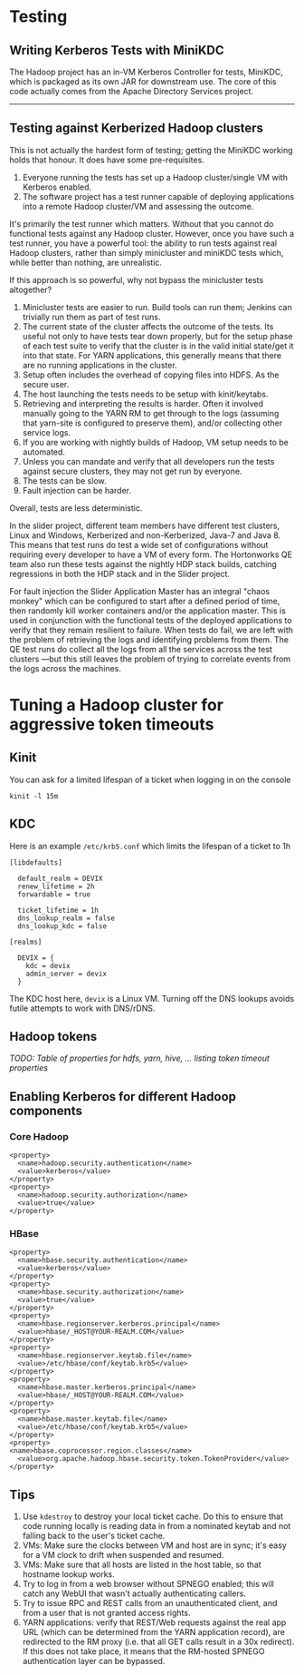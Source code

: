 <!---
  Licensed under the Apache License, Version 2.0 (the "License");
  you may not use this file except in compliance with the License.
  You may obtain a copy of the License at
  
   http://www.apache.org/licenses/LICENSE-2.0
  
  Unless required by applicable law or agreed to in writing, software
  distributed under the License is distributed on an "AS IS" BASIS,
  WITHOUT WARRANTIES OR CONDITIONS OF ANY KIND, either express or implied.
  See the License for the specific language governing permissions and
  limitations under the License. See accompanying LICENSE file.
-->
  
# Testing


## Writing Kerberos Tests with MiniKDC

The Hadoop project has an in-VM Kerberos Controller for tests, MiniKDC, which is packaged as its own JAR for downstream use. The core of this code actually comes from the Apache Directory Services project.

----

## Testing against Kerberized Hadoop clusters

This is not actually the hardest form of testing; getting the MiniKDC working holds that honour.
It does have some pre-requisites.

1. Everyone running the tests has set up a Hadoop cluster/single VM with Kerberos enabled.
2. The software project has a test runner capable of deploying applications into a remote Hadoop cluster/VM and assessing the outcome.

It's primarily the test runner which matters. Without that you cannot do functional tests against any Hadoop cluster.
However, once you have such a test runner, you have a powerful tool: the ability to run tests against real Hadoop clusters, rather than simply minicluster and miniKDC tests which, while better than nothing, are unrealistic.

If this approach is so powerful, why not bypass the minicluster tests altogether?

1. Minicluster tests are easier to run. Build tools can run them; Jenkins can trivially run them as part of test runs.
2. The current state of the cluster affects the outcome of the tests. Its useful not only to have tests tear down properly, but for the setup phase of each test suite to verify that the cluster is in the valid initial state/get it into that state. For YARN applications, this generally means that there are no running applications in the cluster.
3. Setup often includes the overhead of copying files into HDFS. As the secure user.
4. The host launching the tests needs to be setup with kinit/keytabs.
5. Retrieving and interpreting the results is harder. Often it involved manually going to the YARN RM to get through to the logs (assuming that yarn-site is configured to preserve them), and/or collecting other service logs.
6. If you are working with nightly builds of Hadoop, VM setup needs to be automated.
7. Unless you can mandate and verify that all developers run the tests against secure clusters, they may not get run by everyone.
8. The tests can be slow.
9. Fault injection can be harder.

Overall, tests are less deterministic.

In the slider project, different team members have different test clusters, Linux and Windows, Kerberized and non-Kerberized, Java-7 and Java 8. This means that test runs do test a wide set of configurations without requiring every developer to have a VM of every form. The Hortonworks QE team also run these tests against the nightly HDP stack builds, catching regressions in both the HDP stack and in the Slider project.

For fault injection the Slider Application Master has an integral "chaos monkey" which can be configured to start after a defined period of time, then randomly kill worker containers and/or the application master. This is used in conjunction with the functional tests of the deployed applications to verify that they remain resilient to failure. When tests do fail, we are left with the problem of retrieving the logs and identifying problems from them. The QE test runs do collect all the logs from all the services across the test clusters —but this still leaves the problem of trying to correlate events from the logs across the machines.

# Tuning a Hadoop cluster for aggressive token timeouts

## Kinit

You can ask for a limited lifespan of a ticket when logging in on the console
 
    kinit -l 15m

## KDC


Here is an example `/etc/krb5.conf` which limits the lifespan of a ticket
to 1h

```
[libdefaults]

  default_realm = DEVIX
  renew_lifetime = 2h
  forwardable = true

  ticket_lifetime = 1h
  dns_lookup_realm = false
  dns_lookup_kdc = false

[realms]

  DEVIX = {
    kdc = devix
    admin_server = devix
  }
```

The KDC host here, `devix` is a Linux VM. Turning off the DNS lookups avoids
futile attempts to work with DNS/rDNS.

## Hadoop tokens


*TODO: Table of properties for hdfs, yarn, hive, ... listing token timeout properties*

## Enabling Kerberos for different Hadoop components

### Core Hadoop


```
<property>
  <name>hadoop.security.authentication</name>
  <value>kerberos</value>
</property>
<property>
  <name>hadoop.security.authorization</name>
  <value>true</value>
</property>
```


### HBase

```
<property>
  <name>hbase.security.authentication</name>
  <value>kerberos</value>
</property>
<property>
  <name>hbase.security.authorization</name>
  <value>true</value>
</property>
<property>
  <name>hbase.regionserver.kerberos.principal</name>
  <value>hbase/_HOST@YOUR-REALM.COM</value>
</property>
<property>
  <name>hbase.regionserver.keytab.file</name>
  <value>/etc/hbase/conf/keytab.krb5</value>
</property>
<property>
  <name>hbase.master.kerberos.principal</name>
  <value>hbase/_HOST@YOUR-REALM.COM</value>
</property>
<property>
  <name>hbase.master.keytab.file</name>
  <value>/etc/hbase/conf/keytab.krb5</value>
</property>
<property>
<name>hbase.coprocessor.region.classes</name>
  <value>org.apache.hadoop.hbase.security.token.TokenProvider</value>
</property>
```


## Tips


1. Use `kdestroy` to destroy your local ticket cache. Do this to ensure that code
running locally is reading data in from a nominated keytab and not falling back
to the user's ticket cache.
1. VMs: Make sure the clocks between VM and host are in sync; it's easy for a VM clock
to drift when suspended and resumed.
1. VMs: Make sure that all hosts are listed in the host table, so that hostname lookup works.
1. Try to log in from a web browser without SPNEGO enabled; this will catch any WebUI
that wasn't actually authenticating callers.
1. Try to issue RPC and REST calls from an unauthenticated client, and from a user that is not granted
access rights.
1. YARN applications: verify that REST/Web requests against the real app URL (which can be
determined from the YARN application record), are redirected to the RM proxy (i.e. that
all GET calls result in a 30x redirect). If this does not take place, it means that the RM-hosted
SPNEGO authentication layer can be bypassed.